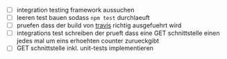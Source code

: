 - [ ] integration testing framework aussuchen
- [ ] leeren test bauen sodass `npm test` durchlaeuft
- [ ] pruefen dass der build von [travis](https://travis-ci.org/bahrmichael/node-js-example-app) richtig ausgefuehrt wird
- [ ] integrations test schreiben der prueft dass eine GET schnittstelle einen jedes mal um eins erhoehten counter zurueckgibt
- [ ] GET schnittstelle inkl. unit-tests implementieren
